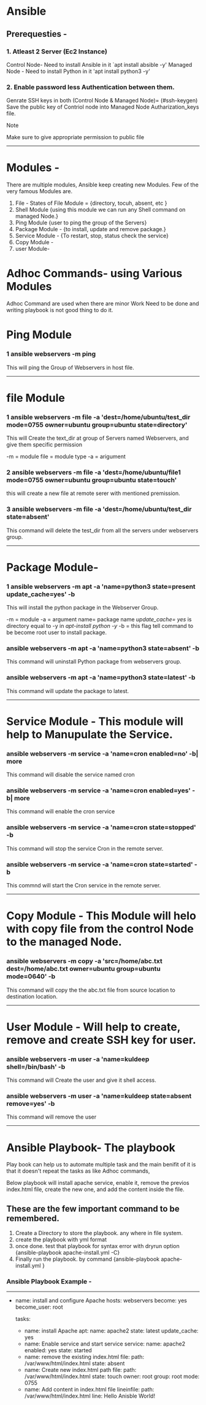 # Ansible

## Prerequesties - 
### 1. Atleast 2 Server (Ec2 Instance)
Control Node- Need to install Ansible in it
    `apt install absible -y'
Managed Node - Need to install Python in it 
    'apt install python3 -y'

### 2. Enable password less Authentication between them. 
   Genrate SSH keys in both (Control Node & Managed Node)= 
            (#ssh-keygen)
   Save the public key of Contriol node into Managed Node Autharization_keys file.    


> [!NOTE]
> Make sure to give appropriate permission to public file
_________________________________________________________
# Modules -  

There are multiple modules, Ansible keep creating new Modules. Few of the very famous Modules are. 
1. File -
   States of File Module = {directory, tocuh, absent, etc }
2. Shell Module {using this module we can run any Shell command on managed Node.}
3. Ping Module {user to ping the group of the Servers}
4. Package Module - {to install, update and remove package.}
5. Service Module - {To restart, stop, status check the service}
6. Copy Module -
7. user Module- 



# Adhoc Commands- using Various Modules
Adhoc Command are used when there are minor Work Need to be done and writing playbook is not good thing to do it. 

# Ping Module


### 1 ansible webservers -m ping

This will ping the Group of Webservers in host file. 
___________________________________________________ 

# file Module

### 1 ansible webservers -m file -a 'dest=/home/ubuntu/test_dir mode=0755 owner=ubuntu group=ubuntu state=directory'

This will Create the text_dir at group of Servers named Webservers, and give them specific permission

-m = module
file = module type 
-a = arigument

### 2 ansible webservers -m file -a 'dest=/home/ubuntu/file1 mode=0755 owner=ubuntu group=ubuntu state=touch'

this will create a new file at remote serer with mentioned premission.

### 3 ansible webservers -m file -a 'dest=/home/ubuntu/test_dir  state=absent'

This command will delete the test_dir from all the servers under webservers group. 

*************************************************************************************************************

# Package Module- 

### 1 ansible webservers -m apt -a 'name=python3 state=present update_cache=yes' -b
This will install the python package in the Webserver Group.

-m = module
-a = argument
name= package name 
*update_cache= yes* is directory equal to -y in  *apt-install python -y* 
-b = this flag tell command to be become root user to install package. 

### ansible webservers -m apt -a 'name=python3 state=absent' -b

This command will uninstall Python package from webservers group.

### ansible webservers -m apt -a 'name=python3 state=latest' -b

This command will update the package to latest.


****************************************************************************************************************

# Service Module - This module will help to Manupulate the Service. 

### ansible webservers -m service -a 'name=cron enabled=no' -b| more

This command will disable the service named cron 

### ansible webservers -m service -a 'name=cron enabled=yes' -b| more

This command will enable the cron service 

### ansible webservers -m service -a 'name=cron state=stopped' -b

This command will stop the service Cron in the remote server.

### ansible webservers -m service -a 'name=cron state=started' -b

This commnd will start the Cron service in the remote server.

******************************************************************

# Copy Module - This Module will helo with copy file from the control Node to the managed Node. 

### ansible webservers -m copy -a 'src=/home/abc.txt dest=/home/abc.txt owner=ubuntu group=ubuntu mode=0640' -b

This command will copy the the abc.txt file from source location to destination location.

*******************************************************************

# User Module - Will help to create, remove and create SSH key for user. 

### ansible webservers -m user -a 'name=kuldeep shell=/bin/bash' -b

This command will Create the user and give it shell access.

###  ansible webservers -m user -a 'name=kuldeep state=absent remove=yes' -b

This command will remove the user

**********************************************************


# Ansible Playbook- The playbook 

Play book can help us to automate multiple task and the main benifit of it is that it doesn't repeat the tasks as like Adhoc commands, 

Below playbook will install apache service, enable it, remove the previos index.html file, create the new one, and add the content inside the file. 

## These are the few important command to be remembered. 
1. Create a Directory to store the playbook. any where in file system.
2. create the playbook with yml format
3. once done. test that playbook for syntax error with dryrun option {ansible-playbook apache-install.yml -C}
4. Finally run the playbook. by command {ansible-playbook apache-install.yml }



### Ansible Playbook Example - 

---
- name: install and configure Apache
  hosts: webservers
  become: yes
  become_user: root

  tasks:
   - name: install Apache
     apt:
       name: apache2
       state: latest
       update_cache: yes
   - name: Enable service and start service
     service:
       name: apache2
       enabled: yes
       state: started
   - name: remove the existing index.html
     file:
        path: /var/www/html/index.html
        state: absent
   - name: Create new index.html path
     file:
        path: /var/www/html/index.html
        state: touch
        owner: root
        group: root
        mode: 0755
   - name: Add content in index.html file
     lineinfile:
        path: /var/www/html/index.html
        line: Hello Anisble World!

        












